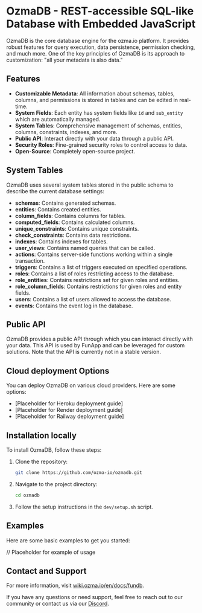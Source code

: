 # OzmaDB - REST-accessible SQL-like Database with Embedded JavaScript

OzmaDB is the core database engine for the ozma.io platform. It provides robust features for query execution, data persistence, permission checking, and much more. One of the key principles of OzmaDB is its approach to customization: "all your metadata is also data."

## Features

- **Customizable Metadata**: All information about schemas, tables, columns, and permissions is stored in tables and can be edited in real-time.
- **System Fields**: Each entity has system fields like `id` and `sub_entity` which are automatically managed.
- **System Tables**: Comprehensive management of schemas, entities, columns, constraints, indexes, and more.
- **Public API**: Interact directly with your data through a public API.
- **Security Roles**: Fine-grained security roles to control access to data.
- **Open-Source**: Completely open-source project.

## System Tables

OzmaDB uses several system tables stored in the public schema to describe the current database settings:

- **schemas**: Contains generated schemas.
- **entities**: Contains created entities.
- **column_fields**: Contains columns for tables.
- **computed_fields**: Contains calculated columns.
- **unique_constraints**: Contains unique constraints.
- **check_constraints**: Contains data restrictions.
- **indexes**: Contains indexes for tables.
- **user_views**: Contains named queries that can be called.
- **actions**: Contains server-side functions working within a single transaction.
- **triggers**: Contains a list of triggers executed on specified operations.
- **roles**: Contains a list of roles restricting access to the database.
- **role_entities**: Contains restrictions set for given roles and entities.
- **role_column_fields**: Contains restrictions for given roles and entity fields.
- **users**: Contains a list of users allowed to access the database.
- **events**: Contains the event log in the database.

## Public API

OzmaDB provides a public API through which you can interact directly with your data. This API is used by FunApp and can be leveraged for custom solutions. Note that the API is currently not in a stable version.

## Cloud deployment Options

You can deploy OzmaDB on various cloud providers. Here are some options:

- [Placeholder for Heroku deployment guide]
- [Placeholder for Render deployment guide]
- [Placeholder for Railway deployment guide]

## Installation locally

To install OzmaDB, follow these steps:

1. Clone the repository:

   ```sh
   git clone https://github.com/ozma-io/ozmadb.git
   ```

2. Navigate to the project directory:

   ```sh
   cd ozmadb
   ```

3. Follow the setup instructions in the `dev/setup.sh` script.

## Examples

Here are some basic examples to get you started:

// Placeholder for example of usage

## Contact and Support

For more information, visit [wiki.ozma.io/en/docs/fundb](https://wiki.ozma.io/en/docs/fundb).

If you have any questions or need support, feel free to reach out to our community or contact us via our [Discord](https://discord.gg/Mc8YcF63yt).
